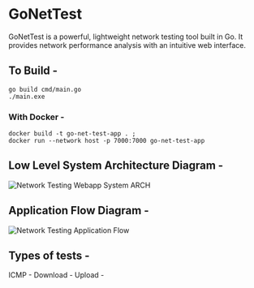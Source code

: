 # GoNetTest
GoNetTest is a powerful, lightweight network testing tool built in Go. It provides network performance analysis with an intuitive web interface.

## To Build -
```
go build cmd/main.go
./main.exe
```
### With Docker -
```
docker build -t go-net-test-app . ;
docker run --network host -p 7000:7000 go-net-test-app
```
## Low Level System Architecture Diagram -
![Network Testing Webapp System ARCH](https://github.com/user-attachments/assets/d4563d27-be0a-4aad-b78e-80f2e9b19865)

## Application Flow Diagram -
![Network Testing Application Flow](https://github.com/user-attachments/assets/272cf95b-0e15-4226-8ec4-3e1b6e47495d)

## Types of tests -
 
ICMP -
Download -
Upload -
